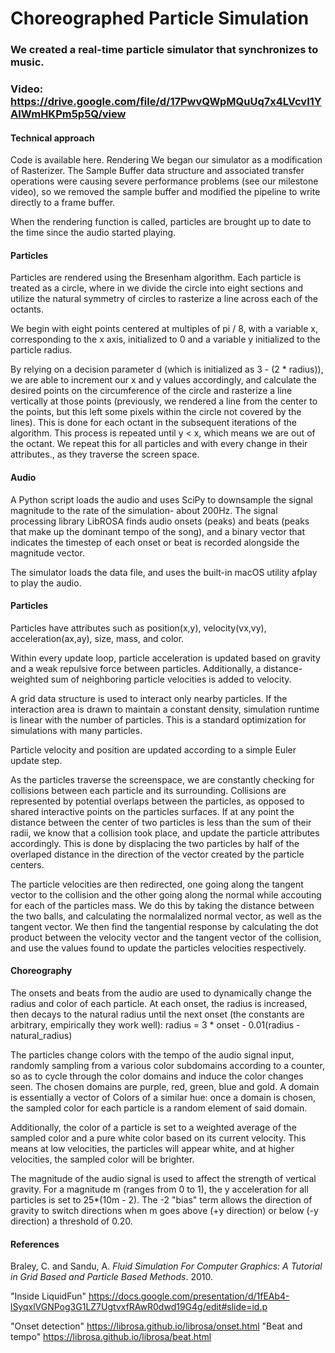 # Choreographed Particle Simulation

### We created a real-time particle simulator that synchronizes to music.
### Video: https://drive.google.com/file/d/17PwvQWpMQuUq7x4LVcvI1YAIWmHKPm5p5Q/view

#### Technical approach
Code is available here.
Rendering
We began our simulator as a modification of Rasterizer. The Sample Buffer data structure and associated transfer operations were causing severe performance problems (see our milestone video), so we removed the sample buffer and modified the pipeline to write directly to a frame buffer.

When the rendering function is called, particles are brought up to date to the time since the audio started playing.

#### Particles
Particles are rendered using the Bresenham algorithm. Each particle is treated as a circle, where in we divide the circle into eight sections and utilize the natural symmetry of circles to rasterize a line across each of the octants.

We begin with eight points centered at multiples of pi / 8, with a variable x, corresponding to the x axis, initialized to 0 and a variable y initialized to the particle radius.

By relying on a decision parameter d (which is initialized as 3 - (2 * radius)), we are able to increment our x and y values accordingly, and calculate the desired points on the circumference of the circle and rasterize a line vertically at those points (previously, we rendered a line from the center to the points, but this left some pixels within the circle not covered by the lines). This is done for each octant in the subsequent iterations of the algorithm. This process is repeated until y < x, which means we are out of the octant. We repeat this for all particles and with every change in their attributes., as they traverse the screen space.

#### Audio
A Python script loads the audio and uses SciPy to downsample the signal magnitude to the rate of the simulation- about 200Hz. The signal processing library LibROSA finds audio onsets (peaks) and beats (peaks that make up the dominant tempo of the song), and a binary vector that indicates the timestep of each onset or beat is recorded alongside the magnitude vector.

The simulator loads the data file, and uses the built-in macOS utility afplay to play the audio.

#### Particles 
Particles have attributes such as position(x,y), velocity(vx,vy), acceleration(ax,ay), size, mass, and color.

Within every update loop, particle acceleration is updated based on gravity and a weak repulsive force between particles. Additionally, a distance-weighted sum of neighboring particle velocities is added to velocity.

A grid data structure is used to interact only nearby particles. If the interaction area is drawn to maintain a constant density, simulation runtime is linear with the number of particles. This is a standard optimization for simulations with many particles.


Particle velocity and position are updated according to a simple Euler update step.

As the particles traverse the screenspace, we are constantly checking for collisions between each particle and its surrounding. Collisions are represented by potential overlaps between the particles, as opposed to shared interactive points on the particles surfaces. If at any point the distance between the center of two particles is less than the sum of their radii, we know that a collision took place, and update the particle attributes accordingly. This is done by displacing the two particles by half of the overlaped distance in the direction of the vector created by the particle centers.

The particle velocities are then redirected, one going along the tangent vector to the collision and the other going along the normal while accouting for each of the particles mass. We do this by taking the distance between the two balls, and calculating the normalalized normal vector, as well as the tangent vector. We then find the tangential response by calculating the dot product between the velocity vector and the tangent vector of the collision, and use the values found to update the particles velocities respectively.

#### Choreography
The onsets and beats from the audio are used to dynamically change the radius and color of each particle. At each onset, the radius is increased, then decays to the natural radius until the next onset (the constants are arbitrary, empirically they work well): radius = 3 * onset - 0.01(radius - natural_radius)

The particles change colors with the tempo of the audio signal input, randomly sampling from a various color subdomains according to a counter, so as to cycle through the color domains and induce the color changes seen. The chosen domains are purple, red, green, blue and gold. A domain is essentially a vector of Colors of a similar hue: once a domain is chosen, the sampled color for each particle is a random element of said domain.

Additionally, the color of a particle is set to a weighted average of the sampled color and a pure white color based on its current velocity. This means at low velocities, the particles will appear white, and at higher velocities, the sampled color will be brighter.

The magnitude of the audio signal is used to affect the strength of vertical gravity. For a magnitude m (ranges from 0 to 1), the y acceleration for all particles is set to 25*(10m - 2). The -2 "bias" term allows the direction of gravity to switch directions when m goes above (+y direction) or below (-y direction) a threshold of 0.20.

#### References
Braley, C. and Sandu, A. *Fluid Simulation For Computer Graphics: A Tutorial in Grid Based and Particle Based Methods*. 2010.

"Inside LiquidFun" https://docs.google.com/presentation/d/1fEAb4-lSyqxlVGNPog3G1LZ7UgtvxfRAwR0dwd19G4g/edit#slide=id.p

"Onset detection" https://librosa.github.io/librosa/onset.html 
"Beat and tempo" https://librosa.github.io/librosa/beat.html
